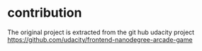 # contribution

The original project is extracted from the git hub udacity project
https://github.com/udacity/frontend-nanodegree-arcade-game 